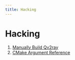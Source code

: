 ```yaml
---
title: Hacking
---
```


# Hacking

1. [Manually Build Qv2ray](manuallybuild.md)
2. [CMake Argument Reference](cmake-argument.md)
